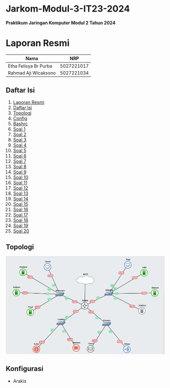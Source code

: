 # Jarkom-Modul-3-IT23-2024
**Praktikum Jaringan Komputer Modul 2 Tahun 2024**

# Laporan Resmi
| Nama | NRP |
| ---- | ---- |
| Etha Felisya Br Purba | 5027221017 |
| Rahmad Aji Wicaksono | 5027221034 |

## Daftar Isi
1. [Laporan Resmi](#Laporan-Resmi)
2. [Daftar Isi](#Daftar-Isi)
3. [Topologi](#Topologi)
4. [Config](#Config)
5. [Bashrc](#Bashrc)
6. [Soal 1](#Soal-1)
7. [Soal 2](#Soal-2)
8. [Soal 3](#Soal-3)
9. [Soal 4](#Soal-4)
10. [Soal 5](#Soal-5)
11. [Soal 6](#Soal-6)
12. [Soal 7](#Soal-7)
13. [Soal 8](#Soal-8)
14. [Soal 9](#Soal-9)
15. [Soal 10](#Soal-10)
16. [Soal 11](#Soal-11)
17. [Soal 12](#Soal-12)
18. [Soal 13](#Soal-13)
18. [Soal 14](#Soal-14)
18. [Soal 15](#Soal-15)
18. [Soal 16](#Soal-16)
18. [Soal 17](#Soal-17)
18. [Soal 18](#Soal-18)
18. [Soal 19](#Soal-19)
18. [Soal 20](#Soal-20)

## Topologi
 <img src="attachment/topologii.jpeg">

## Konfigurasi
* Arakis
